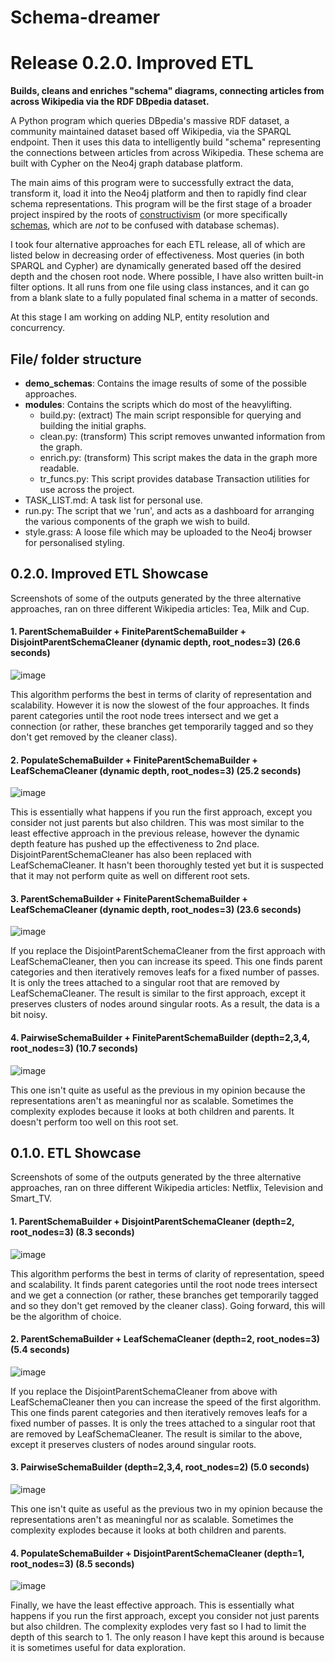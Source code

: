 # **Schema-dreamer**
# Release 0.2.0. Improved ETL
**Builds, cleans and enriches "schema" diagrams, connecting articles from across Wikipedia via the RDF DBpedia dataset.**

A Python program which queries DBpedia's massive RDF dataset, a community maintained dataset based off Wikipedia, via the SPARQL endpoint. Then it uses this data to intelligently build "schema" representing the connections between articles from across Wikipedia. These schema are built with Cypher on the Neo4j graph database platform.

The main aims of this program were to successfully extract the data, transform it, load it into the Neo4j platform and then to rapidly find clear schema representations. This program will be the first stage of a broader project inspired by the roots of [constructivism](https://en.wikipedia.org/wiki/Constructivism_(philosophy_of_education)) (or more specifically [schemas](https://en.wikipedia.org/wiki/Schema_(psychology)), which are *not* to be confused with database schemas).

I took four alternative approaches for each ETL release, all of which are listed below in decreasing order of effectiveness. Most queries (in both SPARQL and Cypher) are dynamically generated based off the desired depth and the chosen root node. Where possible, I have also written built-in filter options. It all runs from one file using class instances, and it can go from a blank slate to a fully populated final schema in a matter of seconds.

At this stage I am working on adding NLP, entity resolution and concurrency.

## File/ folder structure
- **demo_schemas**: Contains the image results of some of the possible approaches.
- **modules**: Contains the scripts which do most of the heavylifting.
    - build.py: (extract) The main script responsible for querying and building the initial graphs.
    - clean.py: (transform) This script removes unwanted information from the graph.
    - enrich.py: (transform) This script makes the data in the graph more readable.
    - tr_funcs.py: This script provides database Transaction utilities for use across the project.
- TASK_LIST.md: A task list for personal use.
- run.py: The script that we 'run', and acts as a dashboard for arranging the various components of the graph we wish to build.
- style.grass: A loose file which may be uploaded to the Neo4j browser for personalised styling.

## 0.2.0. Improved ETL Showcase
Screenshots of some of the outputs generated by the three alternative approaches, ran on three different Wikipedia articles: Tea, Milk and Cup.
#### 1. ParentSchemaBuilder + FiniteParentSchemaBuilder + DisjointParentSchemaCleaner (dynamic depth, root_nodes=3) (26.6 seconds)
![image](https://github.com/tgregory98/Schema-dreamer/blob/master/demo_schemas/ParentSchemaBuilder%20%2B%20FiniteParentSchemaBuilder%20%2B%20DisjointParentSchemaCleaner%20(dynamic%20depth%2C%20root_nodes%3D3)%20(26.6%20seconds).png)

This algorithm performs the best in terms of clarity of representation and scalability. However it is now the slowest of the four approaches. It finds parent categories until the root node trees intersect and we get a connection (or rather, these branches get temporarily tagged and so they don't get removed by the cleaner class).

#### 2. PopulateSchemaBuilder + FiniteParentSchemaBuilder + LeafSchemaCleaner (dynamic depth, root_nodes=3) (25.2 seconds)
![image](https://github.com/tgregory98/Schema-dreamer/blob/master/demo_schemas/PopulateSchemaBuilder%20%2B%20FiniteParentSchemaBuilder%20%2B%20LeafSchemaCleaner%20(dynamic%20depth%2C%20root_nodes%3D3)%20(25.2%20seconds).png)

This is essentially what happens if you run the first approach, except you consider not just parents but also children. This was most similar to the least effective approach in the previous release, however the dynamic depth feature has pushed up the effectiveness to 2nd place. DisjointParentSchemaCleaner has also been replaced with LeafSchemaCleaner. It hasn't been thoroughly tested yet but it is suspected that it may not perform quite as well on different root sets.

#### 3. ParentSchemaBuilder + FiniteParentSchemaBuilder + LeafSchemaCleaner (dynamic depth, root_nodes=3) (23.6 seconds)
![image](https://github.com/tgregory98/Schema-dreamer/blob/master/demo_schemas/ParentSchemaBuilder%20%2B%20FiniteParentSchemaBuilder%20%2B%20LeafSchemaCleaner%20(dynamic%20depth%2C%20root_nodes%3D3)%20(23.6%20seconds).png)

If you replace the DisjointParentSchemaCleaner from the first approach with LeafSchemaCleaner, then you can increase its speed. This one finds parent categories and then iteratively removes leafs for a fixed number of passes. It is only the trees attached to a singular root that are removed by LeafSchemaCleaner. The result is similar to the first approach, except it preserves clusters of nodes around singular roots. As a result, the data is a bit noisy.

#### 4. PairwiseSchemaBuilder + FiniteParentSchemaBuilder (depth=2,3,4, root_nodes=3) (10.7 seconds)
![image](https://github.com/tgregory98/Schema-dreamer/blob/master/demo_schemas/PairwiseSchemaBuilder%20%2B%20FiniteParentSchemaBuilder%20(depth%3D2%2C3%2C4%2C%20root_nodes%3D3)%20(10.7%20seconds).png)

This one isn't quite as useful as the previous in my opinion because the representations aren't as meaningful nor as scalable. Sometimes the complexity explodes because it looks at both children and parents. It doesn't perform too well on this root set.

## 0.1.0. ETL Showcase
Screenshots of some of the outputs generated by the three alternative approaches, ran on three different Wikipedia articles: Netflix, Television and Smart_TV.
#### 1. ParentSchemaBuilder + DisjointParentSchemaCleaner (depth=2, root_nodes=3) (8.3 seconds)
![image](https://github.com/tgregory98/Schema-structure/blob/master/demo_schemas/ParentSchemaBuilder%20%2B%20DisjointParentSchemaCleaner%20(depth%3D2%2C%20root_nodes%3D3)%20(8.3%20seconds).png)

This algorithm performs the best in terms of clarity of representation, speed and scalability. It finds parent categories until the root node trees intersect and we get a connection (or rather, these branches get temporarily tagged and so they don't get removed by the cleaner class). Going forward, this will be the algorithm of choice.

#### 2. ParentSchemaBuilder + LeafSchemaCleaner (depth=2, root_nodes=3) (5.4 seconds)
![image](https://github.com/tgregory98/Schema-structure/blob/master/demo_schemas/ParentSchemaBuilder%20%2B%20LeafSchemaCleaner%20(depth%3D2%2C%20root_nodes%3D3)%20(5.4%20seconds).png)

If you replace the DisjointParentSchemaCleaner from above with LeafSchemaCleaner then you can increase the speed of the first algorithm. This one finds parent categories and then iteratively removes leafs for a fixed number of passes. It is only the trees attached to a singular root that are removed by LeafSchemaCleaner. The result is similar to the above, except it preserves clusters of nodes around singular roots.

#### 3. PairwiseSchemaBuilder (depth=2,3,4, root_nodes=2) (5.0 seconds)
![image](https://github.com/tgregory98/Schema-structure/blob/master/demo_schemas/PairwiseSchemaBuilder%20(depth%3D2%2C3%2C4%2C%20root_nodes%3D2)%20(5.0%20seconds).png)

This one isn't quite as useful as the previous two in my opinion because the representations aren't as meaningful nor as scalable. Sometimes the complexity explodes because it looks at both children and parents.

#### 4. PopulateSchemaBuilder + DisjointParentSchemaCleaner (depth=1, root_nodes=3) (8.5 seconds)
![image](https://github.com/tgregory98/Schema-structure/blob/master/demo_schemas/PopulateSchemaBuilder%20%2B%20DisjointParentSchemaCleaner%20(depth%3D1%2C%20root_nodes%3D3)%20(8.5%20seconds).png)

Finally, we have the least effective approach. This is essentially what happens if you run the first approach, except you consider not just parents but also children. The complexity explodes very fast so I had to limit the depth of this search to 1. The only reason I have kept this around is because it is sometimes useful for data exploration.

